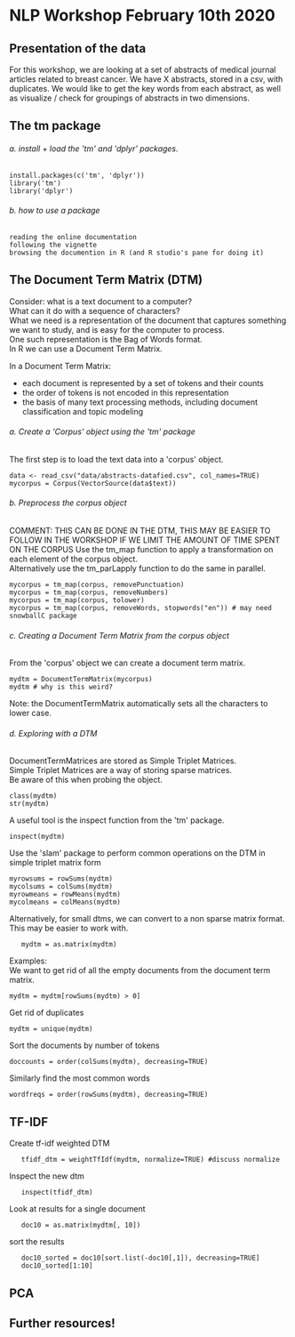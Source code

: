 # NLP Workshop February 10th 2020

## Presentation of the data

For this workshop, we are looking at a set of abstracts of medical journal articles related to breast cancer.
We have X abstracts, stored in a csv, with duplicates. 
We would like to get the key words from each abstract, as well as visualize / check for groupings of abstracts in two dimensions.

## The tm package

###### a. install + load the 'tm' and 'dplyr' packages.
```
install.packages(c('tm', 'dplyr'))
library('tm')
library('dplyr')
```
###### b. how to use a package
    reading the online documentation
    following the vignette
    browsing the documention in R (and R studio's pane for doing it)
   
## The Document Term Matrix (DTM)

Consider: what is a text document to a computer?  
What can it do with a sequence of characters?  
What we need is a representation of the document that captures something we want to study, and is easy for the computer to process.  
One such representation is the Bag of Words format.   
In R we can use a Document Term Matrix.  


In a Document Term Matrix:
  - each document is represented by a set of tokens and their counts  
  - the order of tokens is not encoded in this representation  
  - the basis of many text processing methods, including document classification and topic modeling  

###### a.  Create a 'Corpus' object using the 'tm' package
The first step is to load the text data into a 'corpus' object.
```
data <- read_csv("data/abstracts-datafied.csv", col_names=TRUE)
mycorpus = Corpus(VectorSource(data$text))
```

###### b.  Preprocess the corpus object
COMMENT: THIS CAN BE DONE IN THE DTM, THIS MAY BE EASIER TO FOLLOW IN THE WORKSHOP IF WE LIMIT THE AMOUNT OF TIME SPENT ON THE CORPUS
Use the tm_map function to apply a transformation on each element of the corpus object.  
Alternatively use the tm_parLapply function to do the same in parallel.
```
mycorpus = tm_map(corpus, removePunctuation)
mycorpus = tm_map(corpus, removeNumbers)
mycorpus = tm_map(corpus, tolower)
mycorpus = tm_map(corpus, removeWords, stopwords("en")) # may need snowballC package
```
###### c. Creating a Document Term Matrix from the corpus object    
From the 'corpus' object we can create a document term matrix.
```
mydtm = DocumentTermMatrix(mycorpus)
mydtm # why is this weird?
```
Note: the DocumentTermMatrix automatically sets all the characters to lower case.

###### d. Exploring with a DTM  
DocumentTermMatrices are stored as Simple Triplet Matrices.  
Simple Triplet Matrices are a way of storing sparse matrices.  
Be aware of this when probing the object.  
```
class(mydtm)
str(mydtm)
```

A useful tool is the inspect function from the 'tm' package.
```
inspect(mydtm)
```

Use the 'slam' package to perform common operations on the DTM in simple triplet matrix form
```
myrowsums = rowSums(mydtm)
mycolsums = colSums(mydtm)
myrowmeans = rowMeans(mydtm)
mycolmeans = colMeans(mydtm)
```

Alternatively, for small dtms, we can convert to a non sparse matrix format.  
This may be easier to work with.
```
   mydtm = as.matrix(mydtm)
```

Examples:  
We want to get rid of all the empty documents from the document term matrix.
```
mydtm = mydtm[rowSums(mydtm) > 0]
```
Get rid of duplicates
```
mydtm = unique(mydtm)
```
Sort the documents by number of tokens
```
doccounts = order(colSums(mydtm), decreasing=TRUE)
```
Similarly find the most common words
```
wordfreqs = order(rowSums(mydtm), decreasing=TRUE)
``` 
## TF-IDF

Create tf-idf weighted DTM
```
   tfidf_dtm = weightTfIdf(mydtm, normalize=TRUE) #discuss normalize
```

Inspect the new dtm
```
   inspect(tfidf_dtm)
```

Look at results for a single document
```
   doc10 = as.matrix(mydtm[, 10])
```

sort the results
```
   doc10_sorted = doc10[sort.list(-doc10[,1]), decreasing=TRUE]
   doc10_sorted[1:10] 
```

## PCA

## Further resources!
